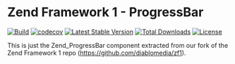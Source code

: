 # Zend Framework 1 - ProgressBar

[![Build](https://github.com/diablomedia/zf1-progressbar/workflows/Build/badge.svg?event=push)](https://github.com/diablomedia/zf1-progressbar/actions?query=workflow%3ABuild+event%3Apush)
[![codecov](https://codecov.io/gh/diablomedia/zf1-progressbar/branch/master/graph/badge.svg)](https://codecov.io/gh/diablomedia/zf1-progressbar)
[![Latest Stable Version](https://poser.pugx.org/fragotesac/zf1-progressbar/v/stable)](https://packagist.org/packages/fragotesac/zf1-progressbar)
[![Total Downloads](https://poser.pugx.org/fragotesac/zf1-progressbar/downloads)](https://packagist.org/packages/fragotesac/zf1-progressbar)
[![License](https://poser.pugx.org/fragotesac/zf1-progressbar/license)](https://packagist.org/packages/fragotesac/zf1-progressbar)

This is just the Zend_ProgressBar component extracted from our fork of the Zend Framework 1 repo (https://github.com/diablomedia/zf1).
